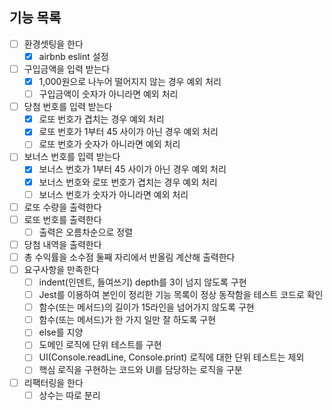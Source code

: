 ## 기능 목록

- [ ] 환경셋팅을 한다
  - [x] airbnb eslint 설정
- [ ] 구입금액을 입력 받는다
  - [x] 1,000원으로 나누어 떨어지지 않는 경우 예외 처리
  - [ ] 구입금액이 숫자가 아니라면 예외 처리
- [ ] 당첨 번호를 입력 받는다
  - [x] 로또 번호가 겹치는 경우 예외 처리
  - [x] 로또 번호가 1부터 45 사이가 아닌 경우 예외 처리
  - [ ] 로또 번호가 숫자가 아니라면 예외 처리
- [ ] 보너스 번호를 입력 받는다
  - [x] 보너스 번호가 1부터 45 사이가 아닌 경우 예외 처리
  - [x] 보너스 번호와 로또 번호가 겹치는 경우 예외 처리
  - [ ] 보너스 번호가 숫자가 아니라면 예외 처리
- [ ] 로또 수량을 출력한다
- [ ] 로또 번호를 출력한다
  - [ ] 출력은 오름차순으로 정렬
- [ ] 당첨 내역을 출력한다
- [ ] 총 수익률을 소수점 둘째 자리에서 반올림 계산해 출력한다
- [ ] 요구사항을 만족한다
  - [ ] indent(인덴트, 들여쓰기) depth를 3이 넘지 않도록 구현
  - [ ] Jest를 이용하여 본인이 정리한 기능 목록이 정상 동작함을 테스트 코드로 확인
  - [ ] 함수(또는 메서드)의 길이가 15라인을 넘어가지 않도록 구현
  - [ ] 함수(또는 메서드)가 한 가지 일만 잘 하도록 구현
  - [ ] else를 지양
  - [ ] 도메인 로직에 단위 테스트를 구현
  - [ ] UI(Console.readLine, Console.print) 로직에 대한 단위 테스트는 제외
  - [ ] 핵심 로직을 구현하는 코드와 UI를 담당하는 로직을 구분
- [ ] 리팩터링을 한다
  - [ ] 상수는 따로 분리
